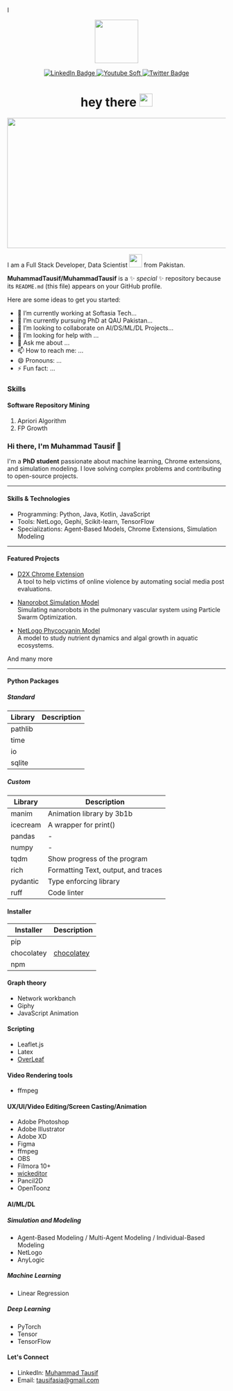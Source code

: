 I<div id="header" align="center">
  <img src="https://media.giphy.com/media/M9gbBd9nbDrOTu1Mqx/giphy.gif" width="100"/>


<div id="badges">
  <a href="your-linkedin-URL">
    <img src="https://img.shields.io/badge/LinkedIn-blue?style=for-the-badge&logo=linkedin&logoColor=white" alt="LinkedIn Badge" href="https://www.linkedin.com/in/muhammed-tausif/"/>
  </a>
  <a href="your-youtube-URL">
    <img src="https://img.shields.io/badge/YouTube-red?style=for-the-badge&logo=youtube&logoColor=white" alt="Youtube Soft" href="https://www.youtube.com/SoftAsiaTech"/>
  </a>
  <a href="your-twitter-URL">
    <img src="https://img.shields.io/badge/Twitter-blue?style=for-the-badge&logo=twitter&logoColor=white" alt="Twitter Badge"/>
  </a>
</div>
<img src="https://komarev.com/ghpvc/?username=your-github-username&style=flat-square&color=blue" alt=""/>

<h1>
  hey there
  <img src="https://media.giphy.com/media/hvRJCLFzcasrR4ia7z/giphy.gif" width="30px"/>
</h1>

</div>

<div align="center">
  <img src="https://media.giphy.com/media/dWesBcTLavkZuG35MI/giphy.gif" width="600" height="300"/>
</div>







I am a Full Stack Developer, Data Scientist <img src="https://media.giphy.com/media/WUlplcMpOCEmTGBtBW/giphy.gif" width="30"> from Pakistan.

<!-- This start of comment -->
**MuhammadTausif/MuhammadTausif** is a ✨ _special_ ✨ repository because its `README.md` (this file) appears on your GitHub profile.

Here are some ideas to get you started:

- 🔭 I’m currently working at Softasia Tech...
- 🌱 I’m currently pursuing PhD at QAU Pakistan...
- 👯 I’m looking to collaborate on AI/DS/ML/DL  Projects...
- 🤔 I’m looking for help with ...
- 💬 Ask me about ...
- 📫 How to reach me: ...
- 😄 Pronouns: ...
- ⚡ Fun fact: ...

### Skills
#### Software Repository Mining
1. Apriori Algorithm
2. FP Growth
<!-- This end of comment 

#### Advanced Computer Vision 

1. Fourier Transformation 
2. Fast Fourier Transformation 
3. DFT
https://www.sitepoint.com/github-profile-readme/
-->

### Hi there, I'm Muhammad Tausif 👋

I'm a **PhD student** passionate about machine learning, Chrome extensions, and simulation modeling. I love solving complex problems and contributing to open-source projects.

---

#### Skills & Technologies
- Programming: Python, Java, Kotlin, JavaScript
- Tools: NetLogo, Gephi, Scikit-learn, TensorFlow
- Specializations: Agent-Based Models, Chrome Extensions, Simulation Modeling

---

#### Featured Projects
- [D2X Chrome Extension](https://github.com/muhammadTausif/D2X-Chrome-Extension)  
  A tool to help victims of online violence by automating social media post evaluations.

- [Nanorobot Simulation Model](https://github.com/muhammadTausif/nanorobot-simulation)  
  Simulating nanorobots in the pulmonary vascular system using Particle Swarm Optimization.

- [NetLogo Phycocyanin Model](https://github.com/muhammadTausif/phycocyanin-model)  
  A model to study nutrient dynamics and algal growth in aquatic ecosystems.

And many more

---

#### Python Packages

##### Standard
| Library     | Description                          |
|-------------|--------------------------------------|
| pathlib     |                                      |
| time        |                                      |
| io          |                                      |
| sqlite      |                                      |

##### Custom
| Library     | Description                          |
|-------------|--------------------------------------|
| manim       | Animation library by 3b1b           |
| icecream    | A wrapper for print()               |
| pandas      | -                                    |
| numpy       | -                                    |
| tqdm        | Show progress of the program        |
| rich        | Formatting Text, output, and traces |
| pydantic    | Type enforcing library              |
| ruff        | Code linter                         |


#### Installer
| Installer   | Description                          |
|-------------|--------------------------------------|
| pip         |                                      |
| chocolatey  |[chocolatey](https://chocolatey.org/install)|
| npm         |                                      | 

#### Graph theory

- Network workbanch
- Giphy
- JavaScript Animation

#### Scripting
- Leaflet.js
- Latex
- [OverLeaf](https://www.overleaf.com/)

#### Video Rendering tools
- ffmpeg

#### UX/UI/Video Editing/Screen Casting/Animation
- Adobe Photoshop
- Adobe Illustrator
- Adobe XD
- Figma
- ffmpeg
- OBS
- Filmora 10+
- [wickeditor](https://www.wickeditor.com/)
- Pancil2D
- OpenToonz

#### AI/ML/DL

##### Simulation and Modeling
- Agent-Based Modeling / Multi-Agent Modeling / Individual-Based Modeling
- NetLogo
- AnyLogic
  
##### Machine Learning
- Linear Regression

##### Deep Learning
- PyTorch
- Tensor
- TensorFlow


  
#### Let's Connect
- LinkedIn: [Muhammad Tausif](https://www.linkedin.com/in/muhammedtausif)
- Email: tausifasia@gmail.com
